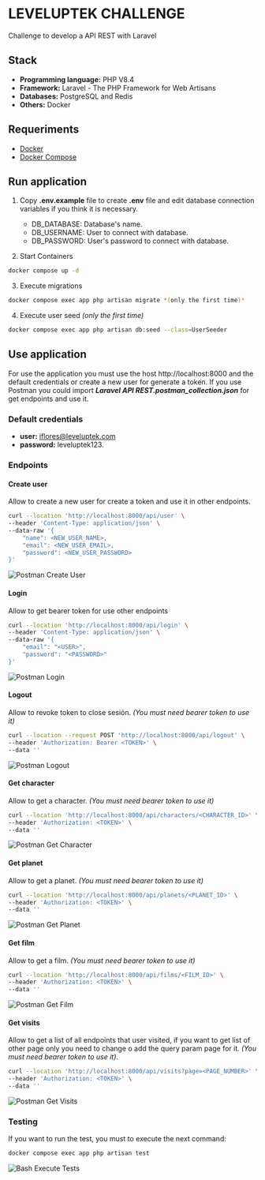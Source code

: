 # LEVELUPTEK CHALLENGE
Challenge to develop a API REST with Laravel

## Stack
- **Programming language:** PHP V8.4
- **Framework:** Laravel - The PHP Framework for Web Artisans
- **Databases:** PostgreSQL and Redis
- **Others:** Docker

## Requeriments
- [Docker](https://www.docker.com)
- [Docker Compose](https://docs.docker.com/compose)

## Run application

1. Copy **.env.example** file to create **.env** file and edit database connection variables if you think it is necessary.
    * DB_DATABASE: Database's name.
    * DB_USERNAME: User to connect with database.
    * DB_PASSWORD: User's password to connect with database.

2. Start Containers
```bash
docker compose up -d
```

3. Execute migrations
```bash
docker compose exec app php artisan migrate *(only the first time)*
```

4. Execute user seed *(only the first time)*
```bash
docker compose exec app php artisan db:seed --class=UserSeeder
```

## Use application

For use the application you must use the host http://localhost:8000 and the default credentials or create a new user for generate a token.
If you use Postman you could import ***Laravel API REST.postman_collection.json*** for get endpoints and use it.

### Default credentials

- **user:** iflores@leveluptek.com
- **password:** leveluptek123.

### Endpoints

#### Create user
Allow to create a new user for create a token and use it in other endpoints.

```bash
curl --location 'http://localhost:8000/api/user' \
--header 'Content-Type: application/json' \
--data-raw '{
    "name": <NEW_USER_NAME>,
    "email": <NEW_USER_EMAIL>,
    "password": <NEW_USER_PASSWORD>
}'
```

![Postman Create User](./readme-files/endpoint-create-user.png)

#### Login
Allow to get bearer token for use other endpoints

```bash
curl --location 'http://localhost:8000/api/login' \
--header 'Content-Type: application/json' \
--data-raw '{
    "email": "<USER>",
    "password": "<PASSWORD>"
}'
```

![Postman Login](./readme-files/endpoint-login.png)

#### Logout
Allow to revoke token to close sesión. *(You must need bearer token to use it)*

```bash
curl --location --request POST 'http://localhost:8000/api/logout' \
--header 'Authorization: Bearer <TOKEN>' \
--data ''
```

![Postman Logout](./readme-files/endpoint-logout.png)

#### Get character
Allow to get a character. *(You must need bearer token to use it)*

```bash
curl --location 'http://localhost:8000/api/characters/<CHARACTER_ID>' \
--header 'Authorization: <TOKEN>' \
--data ''
```

![Postman Get Character](./readme-files/endpoint-get-character.png)

#### Get planet
Allow to get a planet. *(You must need bearer token to use it)*

```bash
curl --location 'http://localhost:8000/api/planets/<PLANET_ID>' \
--header 'Authorization: <TOKEN>' \
--data ''
```

![Postman Get Planet](./readme-files/endpoint-get-planet.png)

#### Get film
Allow to get a film. *(You must need bearer token to use it)*

```bash
curl --location 'http://localhost:8000/api/films/<FILM_ID>' \
--header 'Authorization: <TOKEN>' \
--data ''
```

![Postman Get Film](./readme-files/endpoint-get-film.png)

#### Get visits
Allow to get a list of all endpoints that user visited, if you want to get list of other page
only you need to change o add the query param page for it. *(You must need bearer token to use it)*.

```bash
curl --location 'http://localhost:8000/api/visits?page=<PAGE_NUMBER>' \
--header 'Authorization: <TOKEN>' \
--data ''
```

![Postman Get Visits](./readme-files/endpoint-get-visits.png)

### Testing

If you want to run the test, you must to execute the next command:

```bash
docker compose exec app php artisan test
```
![Bash Execute Tests](./readme-files/testing.png)
